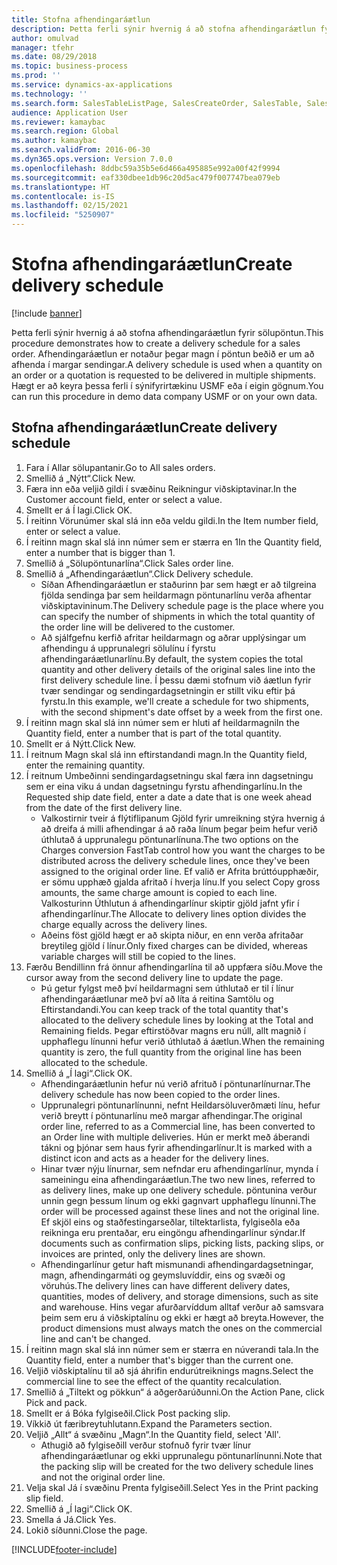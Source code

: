 ```yaml
---
title: Stofna afhendingaráætlun
description: Þetta ferli sýnir hvernig á að stofna afhendingaráætlun fyrir sölupöntun.
author: omulvad
manager: tfehr
ms.date: 08/29/2018
ms.topic: business-process
ms.prod: ''
ms.service: dynamics-ax-applications
ms.technology: ''
ms.search.form: SalesTableListPage, SalesCreateOrder, SalesTable, SalesDeliverySchedule, SalesEditLines,  SrsReportViewerForm
audience: Application User
ms.reviewer: kamaybac
ms.search.region: Global
ms.author: kamaybac
ms.search.validFrom: 2016-06-30
ms.dyn365.ops.version: Version 7.0.0
ms.openlocfilehash: 8ddbc59a35b5e6d466a495885e992a00f42f9994
ms.sourcegitcommit: eaf330dbee1db96c20d5ac479f007747bea079eb
ms.translationtype: HT
ms.contentlocale: is-IS
ms.lasthandoff: 02/15/2021
ms.locfileid: "5250907"
---
```

# <a name="create-delivery-schedule"></a><span data-ttu-id="45358-103">Stofna afhendingaráætlun</span><span class="sxs-lookup"><span data-stu-id="45358-103">Create delivery schedule</span></span>

[!include [banner](../../includes/banner.md)]

<span data-ttu-id="45358-104">Þetta ferli sýnir hvernig á að stofna afhendingaráætlun fyrir sölupöntun.</span><span class="sxs-lookup"><span data-stu-id="45358-104">This procedure demonstrates how to create a delivery schedule for a sales order.</span></span> <span data-ttu-id="45358-105">Afhendingaráætlun er notaður þegar magn í pöntun beðið er um að afhenda í margar sendingar.</span><span class="sxs-lookup"><span data-stu-id="45358-105">A delivery schedule is used when a quantity on an order or a quotation is requested to be delivered in multiple shipments.</span></span> <span data-ttu-id="45358-106">Hægt er að keyra þessa ferli í sýnifyrirtækinu USMF eða í eigin gögnum.</span><span class="sxs-lookup"><span data-stu-id="45358-106">You can run this procedure in demo data company USMF or on your own data.</span></span>


## <a name="create-delivery-schedule"></a><span data-ttu-id="45358-107">Stofna afhendingaráætlun</span><span class="sxs-lookup"><span data-stu-id="45358-107">Create delivery schedule</span></span>
1. <span data-ttu-id="45358-108">Fara í Allar sölupantanir.</span><span class="sxs-lookup"><span data-stu-id="45358-108">Go to All sales orders.</span></span>
2. <span data-ttu-id="45358-109">Smellið á „Nýtt“.</span><span class="sxs-lookup"><span data-stu-id="45358-109">Click New.</span></span>
3. <span data-ttu-id="45358-110">Færa inn eða veljið gildi í svæðinu Reikningur viðskiptavinar.</span><span class="sxs-lookup"><span data-stu-id="45358-110">In the Customer account field, enter or select a value.</span></span>
4. <span data-ttu-id="45358-111">Smellt er á Í lagi.</span><span class="sxs-lookup"><span data-stu-id="45358-111">Click OK.</span></span>
5. <span data-ttu-id="45358-112">Í reitinn Vörunúmer skal slá inn eða veldu gildi.</span><span class="sxs-lookup"><span data-stu-id="45358-112">In the Item number field, enter or select a value.</span></span>
6. <span data-ttu-id="45358-113">Í reitinn magn skal slá inn númer sem er stærra en 1</span><span class="sxs-lookup"><span data-stu-id="45358-113">In the Quantity field, enter a number that is bigger than 1.</span></span>
7. <span data-ttu-id="45358-114">Smellið á „Sölupöntunarlína“.</span><span class="sxs-lookup"><span data-stu-id="45358-114">Click Sales order line.</span></span>
8. <span data-ttu-id="45358-115">Smellið á „Afhendingaráætlun“.</span><span class="sxs-lookup"><span data-stu-id="45358-115">Click Delivery schedule.</span></span>
    * <span data-ttu-id="45358-116">Síðan Afhendingaráætlun er staðurinn þar sem hægt er að tilgreina fjölda sendinga þar sem heildarmagn pöntunarlínu verða afhentar viðskiptavininum.</span><span class="sxs-lookup"><span data-stu-id="45358-116">The Delivery schedule page is the place where you can specify the number of shipments in which the total quantity of the order line will be delivered to the customer.</span></span>    
    * <span data-ttu-id="45358-117">Að sjálfgefnu kerfið afritar heildarmagn og aðrar upplýsingar um afhendingu á upprunalegri sölulínu í fyrstu afhendingaráætlunarlínu.</span><span class="sxs-lookup"><span data-stu-id="45358-117">By default, the system copies the total quantity and other delivery details of the original sales line into the first delivery schedule line.</span></span> <span data-ttu-id="45358-118">Í þessu dæmi stofnum við áætlun fyrir tvær sendingar og sendingardagsetningin er stillt viku eftir þá fyrstu.</span><span class="sxs-lookup"><span data-stu-id="45358-118">In this example, we'll create a schedule for two shipments, with the second shipment's date offset by a week from the first one.</span></span>  
9. <span data-ttu-id="45358-119">Í reitinn magn skal slá inn númer sem er hluti af heildarmagni</span><span class="sxs-lookup"><span data-stu-id="45358-119">In the Quantity field, enter a number that is part of the total quantity.</span></span>
10. <span data-ttu-id="45358-120">Smellt er á Nýtt.</span><span class="sxs-lookup"><span data-stu-id="45358-120">Click New.</span></span>
11. <span data-ttu-id="45358-121">Í reitnum Magn skal slá inn eftirstandandi magn.</span><span class="sxs-lookup"><span data-stu-id="45358-121">In the Quantity field, enter the remaining quantity.</span></span>
12. <span data-ttu-id="45358-122">Í reitnum Umbeðinni sendingardagsetningu skal færa inn dagsetningu sem er eina viku á undan dagsetningu fyrstu afhendingarlínu.</span><span class="sxs-lookup"><span data-stu-id="45358-122">In the Requested ship date field, enter a date a date that is one week ahead from the date of the first delivery line.</span></span>
    * <span data-ttu-id="45358-123">Valkostirnir tveir á flýtiflipanum Gjöld fyrir umreikning stýra hvernig á að dreifa á milli afhendingar á að raða línum þegar þeim hefur verið úthlutað á upprunalegu pöntunarlínuna.</span><span class="sxs-lookup"><span data-stu-id="45358-123">The two options on the Charges conversion FastTab control how you want the charges to be distributed across the delivery schedule lines, once they've been assigned to the original order line.</span></span> <span data-ttu-id="45358-124">Ef valið er Afrita brúttóupphæðir, er sömu upphæð gjalda afritað í hverja línu.</span><span class="sxs-lookup"><span data-stu-id="45358-124">If you select Copy gross amounts, the same charge amount is copied to each line.</span></span> <span data-ttu-id="45358-125">Valkosturinn Úthlutun á afhendingarlínur skiptir gjöld jafnt yfir í afhendingarlínur.</span><span class="sxs-lookup"><span data-stu-id="45358-125">The Allocate to delivery lines option divides the charge equally across the delivery lines.</span></span>  
    * <span data-ttu-id="45358-126">Aðeins föst gjöld hægt er að skipta niður, en enn verða afritaðar breytileg gjöld í línur.</span><span class="sxs-lookup"><span data-stu-id="45358-126">Only fixed charges can be divided, whereas variable charges will still be copied to the lines.</span></span>  
13. <span data-ttu-id="45358-127">Færðu Bendillinn frá önnur afhendingarlína til að uppfæra síðu.</span><span class="sxs-lookup"><span data-stu-id="45358-127">Move the cursor away from the second delivery line to update the page.</span></span>
    * <span data-ttu-id="45358-128">Þú getur fylgst með því heildarmagni sem úthlutað er til í línur afhendingaráætlunar með því að líta á reitina Samtölu og Eftirstandandi.</span><span class="sxs-lookup"><span data-stu-id="45358-128">You can keep track of the total quantity that's allocated to the delivery schedule lines by looking at the Total and Remaining fields.</span></span> <span data-ttu-id="45358-129">Þegar eftirstöðvar magns eru núll, allt magnið í upphaflegu línunni hefur verið úthlutað á áætlun.</span><span class="sxs-lookup"><span data-stu-id="45358-129">When the remaining quantity is zero, the full quantity from the original line has been allocated to the schedule.</span></span>   
14. <span data-ttu-id="45358-130">Smellið á „Í lagi“.</span><span class="sxs-lookup"><span data-stu-id="45358-130">Click OK.</span></span>
    * <span data-ttu-id="45358-131">Afhendingaráætlunin hefur nú verið afrituð í pöntunarlínurnar.</span><span class="sxs-lookup"><span data-stu-id="45358-131">The delivery schedule has now been copied to the order lines.</span></span>   
    * <span data-ttu-id="45358-132">Upprunalegri pöntunarlínunni, nefnt Heildarsöluverðmæti línu, hefur verið breytt í pöntunarlínu með margar afhendingar.</span><span class="sxs-lookup"><span data-stu-id="45358-132">The original order line, referred to as a Commercial line, has been converted to an Order line with multiple deliveries.</span></span> <span data-ttu-id="45358-133">Hún er merkt með áberandi tákni og þjónar sem haus fyrir afhendingarlínur.</span><span class="sxs-lookup"><span data-stu-id="45358-133">It is marked with a distinct icon and acts as a header for the delivery lines.</span></span>  
    * <span data-ttu-id="45358-134">Hinar tvær nýju línurnar, sem nefndar eru afhendingarlínur, mynda í sameiningu eina afhendingaráætlun.</span><span class="sxs-lookup"><span data-stu-id="45358-134">The two new lines, referred to as delivery lines, make up one delivery schedule.</span></span> <span data-ttu-id="45358-135">pöntunina verður unnin gegn þessum línum og ekki gagnvart upphaflegu línunni.</span><span class="sxs-lookup"><span data-stu-id="45358-135">The order will be processed against these lines and not the original line.</span></span> <span data-ttu-id="45358-136">Ef skjöl eins og staðfestingarseðlar, tiltektarlista, fylgiseðla eða reikninga eru prentaðar, eru eingöngu afhendingarlínur sýndar.</span><span class="sxs-lookup"><span data-stu-id="45358-136">If documents such as confirmation slips, picking lists, packing slips, or invoices are printed, only the delivery lines are shown.</span></span>   
    * <span data-ttu-id="45358-137">Afhendingarlínur getur haft mismunandi afhendingardagsetningar, magn, afhendingarmáti og geymsluvíddir, eins og svæði og vöruhús.</span><span class="sxs-lookup"><span data-stu-id="45358-137">The delivery lines can have different delivery dates, quantities, modes of delivery, and storage dimensions, such as site and warehouse.</span></span> <span data-ttu-id="45358-138">Hins vegar afurðarvíddum alltaf verður að samsvara þeim sem eru á viðskiptalínu og ekki er hægt að breyta.</span><span class="sxs-lookup"><span data-stu-id="45358-138">However, the product dimensions must always match the ones on the commercial line and can't be changed.</span></span>  
15. <span data-ttu-id="45358-139">Í reitinn magn skal slá inn númer sem er stærra en núverandi tala.</span><span class="sxs-lookup"><span data-stu-id="45358-139">In the Quantity field, enter a number that's bigger than the current one.</span></span>
16. <span data-ttu-id="45358-140">Veljið viðskiptalínu til að sjá áhrifin endurútreiknings magns.</span><span class="sxs-lookup"><span data-stu-id="45358-140">Select the commercial line to see the effect of the quantity recalculation.</span></span>
17. <span data-ttu-id="45358-141">Smellið á „Tiltekt og pökkun“ á aðgerðarúðunni.</span><span class="sxs-lookup"><span data-stu-id="45358-141">On the Action Pane, click Pick and pack.</span></span>
18. <span data-ttu-id="45358-142">Smellt er á Bóka fylgiseðil.</span><span class="sxs-lookup"><span data-stu-id="45358-142">Click Post packing slip.</span></span>
19. <span data-ttu-id="45358-143">Víkkið út færibreytuhlutann.</span><span class="sxs-lookup"><span data-stu-id="45358-143">Expand the Parameters section.</span></span>
20. <span data-ttu-id="45358-144">Veljið „Allt“ á svæðinu „Magn“.</span><span class="sxs-lookup"><span data-stu-id="45358-144">In the Quantity field, select 'All'.</span></span>
    * <span data-ttu-id="45358-145">Athugið að fylgiseðill verður stofnuð fyrir tvær línur afhendingaráætlunar og ekki upprunalegu pöntunarlínunni.</span><span class="sxs-lookup"><span data-stu-id="45358-145">Note that the packing slip will be created for the two delivery schedule lines and not the original order line.</span></span>  
21. <span data-ttu-id="45358-146">Velja skal Já í svæðinu Prenta fylgiseðill.</span><span class="sxs-lookup"><span data-stu-id="45358-146">Select Yes in the Print packing slip field.</span></span>
22. <span data-ttu-id="45358-147">Smellið á „Í lagi“.</span><span class="sxs-lookup"><span data-stu-id="45358-147">Click OK.</span></span>
23. <span data-ttu-id="45358-148">Smella á Já.</span><span class="sxs-lookup"><span data-stu-id="45358-148">Click Yes.</span></span>
24. <span data-ttu-id="45358-149">Lokið síðunni.</span><span class="sxs-lookup"><span data-stu-id="45358-149">Close the page.</span></span>


[!INCLUDE[footer-include](../../../includes/footer-banner.md)]